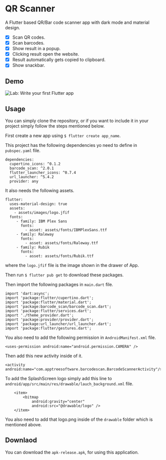# QR Scanner

A Flutter based QR/Bar code scanner app with dark mode and material design.

- [x] Scan QR codes.
- [x] Scan barcodes.
- [x] Show result in a popup.
- [x] Clicking result open the website.
- [x] Result automatically gets copied to clipboard.
- [x] Show snackbar.

## Demo

![Lab: Write your first Flutter app](examples/demo.gif)

## Usage
You can simply clone the repository, or if you want to include it in your project simply follow the steps mentioned below.

First create a new app using `$ flutter create app_name`.

This  project has the following dependencies yo need to define in `pubspec.yaml` file.
```
dependencies:
  cupertino_icons: ^0.1.2
  barcode_scan: ^2.0.1
  flutter_launcher_icons: ^0.7.4
  url_launcher: ^5.4.2
  provider: any
```
It also needs the following assets.
```
flutter:
  uses-material-design: true
  assets:
    - assets/images/logo.jfif
  fonts:
     - family: IBM Plex Sans
       fonts:
         - asset: assets/fonts/IBMPlexSans.ttf
     - family: Raleway
       fonts:
         - asset: assets/fonts/Raleway.ttf
     - family: Rubik
       fonts:
         - asset: assets/fonts/Rubik.ttf
```
where the `logo.jfif` file is the image shown in the drawer of App.

Then run `$ flutter pub get` to download these packages.

Then import the following packages in `main.dart` file.
```
import 'dart:async';
import 'package:flutter/cupertino.dart';
import 'package:flutter/material.dart';
import 'package:barcode_scan/barcode_scan.dart';
import 'package:flutter/services.dart';
import './theme_provider.dart';
import 'package:provider/provider.dart';
import 'package:url_launcher/url_launcher.dart';
import 'package:flutter/gestures.dart';
```

You also need to add the following permission in `AndroidManifest.xml` file.
```
<uses-permission android:name="android.permission.CAMERA" />
```
Then add this new activity inside of it.
```
<activity android:name="com.apptreesoftware.barcodescan.BarcodeScannerActivity"/>
```
To add the SplashScreen logo simply add this line to `android/app/src/main/res/drawable/lauch_background.xml` file.
```
    <item>
        <bitmap
            android:gravity="center"
            android:src="@drawable/logo" />
    </item>
```
You also need to add that logo.png inside of the `drawable` folder which is mentioned above.

## Downlaod

You can download the `apk-release.apk`, for using this application.

